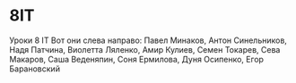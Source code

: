 # 8IT
Уроки 8 IT
Вот они слева направо:
Павел Минаков, Антон Синельников, Надя Патчина, Виолетта Ляленко, Амир Кулиев, Семен Токарев, Сева Макаров, Саша Веденяпин, Соня Ермилова, Дуня Осипенко, Егор Барановский

